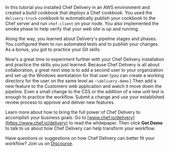 In this tutorial you installed Chef Delivery in an AWS environment and created a build cookbook that deploys a Chef cookbook. You used the `delivery-truck` cookbook to automatically publish your cookbook to the Chef server and run `chef-client` on your node. You also implemented the smoke phase to help verify that your web site is up and running.

Along the way, you learned about Delivery's pipeline stages and phases. You configured them to run automated tests and to publish your changes. As a bonus, you got to practice your Git skills.

Now's a great time to experiment further with your Chef Delivery installation and practice the skills you just learned. Because Chef Delivery is all about collaboration, a great next step is to add a second user to your organization and set up the Windows workstation for that user (you can create a working directory for the user on the same level as <code class="file-path">~\delivery-demo</code>.) Then add a new feature to the Customers web application and watch it move down the pipeline. Even a small change to the CSS or the addition of a new unit test is enough to practice the workflow. 
Submit a change and use your established review process to approve and deliver new features.

Learn more about how to bring the full power of Chef Delivery to accomplish your business goals. Go to [www.chef.io/delivery](https://www.chef.io/delivery) to read the whitepaper. Then click **Get Demo** to talk to us about how Chef Delivery can help transform your workflow.

Have questions or suggestions on how Chef Delivery can better fit your workflow? Join us on [Discourse](https://discourse.chef.io/c/delivery).